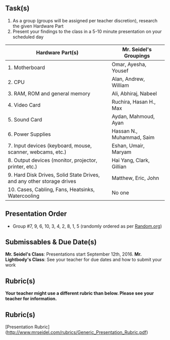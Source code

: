 Task(s)
-------
1. As a group (groups will be assigned per teacher discretion), research the given Hardware Part
2. Present your findings to the class in a 5-10 minute presentation on your scheduled day

| Hardware Part(s) | Mr. Seidel's Groupings |
|---|---|
| 1. Motherboard | Omar, Ayesha, Yousef|
| 2. CPU | Alan, Andrew, William |
| 3. RAM, ROM and general memory | Ali, Abhiraj, Nabeel |
| 4. Video Card | Ruchira, Hasan H., Max |
| 5. Sound Card | Aydan, Mahmoud, Ayan |
| 6. Power Supplies | Hassan N., Muhammad, Saim |
| 7. Input devices (keyboard, mouse, scanner, webcams, etc.) | Eshan, Umair, Maryam |
| 8. Output devices (monitor, projector, printer, etc.) | Hai Yang, Clark, Gillian |
| 9. Hard Disk Drives, Solid State Drives, and any other storage drives | Matthew, Eric, John |
| 10. Cases, Cabling, Fans, Heatsinks, Watercooling | No one |

Presentation Order
------------------
- Group #7, 9, 6, 10, 3, 4, 2, 8, 1, 5 (randomly ordered as per [Random.org](https://www.random.org/lists/))

Submissables & Due Date(s)
----------
**Mr. Seidel's Class**: Presentations start September 12th, 2016.
**Mr. Lightbody's Class**: See your teacher for due dates and how to submit your work

Rubric(s)
---------
**Your teacher might use a different rubric than below.  Please see your teacher for information.**

Rubric(s)
---------
[Presentation Rubric] (http://www.mrseidel.com/rubrics/Generic_Presentation_Rubric.pdf)
